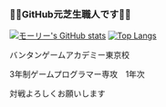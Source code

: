 ### 🌿🌱GitHub元芝生職人です🌱🌿

[![モーリー's GitHub stats](https://github-readme-stats.vercel.app/api?username=RyuichiroYoshida&theme=vue-dark&show_icons=true)](https://github.com/RyuichiroYoshida/github-readme-stats)
[![Top Langs](https://github-readme-stats.vercel.app/api/top-langs/?username=RyuichiroYoshida&theme=vue-dark&show_icons=true&layout=compact)](https://github.com/RyuichiroYoshida/github-readme-stats)

バンタンゲームアカデミー東京校

3年制ゲームプログラマー専攻　1年次

対戦よろしくお願いします
<!--
**RyuichiroYoshida/RyuichiroYoshida** is a ✨ _special_ ✨ repository because its `README.md` (this file) appears on your GitHub profile.

Here are some ideas to get you started:

- 🔭 I’m currently working on ...
- 🌱 I’m currently learning ...
- 👯 I’m looking to collaborate on ...
- 🤔 I’m looking for help with ...
- 💬 Ask me about ...
- 📫 How to reach me: ...
- 😄 Pronouns: ...
- ⚡ Fun fact: ...
-->
